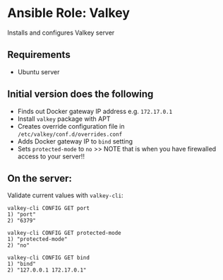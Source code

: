 # Ansible Role: Valkey

Installs and configures Valkey server

## Requirements

- Ubuntu server

## Initial version does the following

- Finds out Docker gateway IP address e.g. `172.17.0.1`
- Install `valkey` package with APT
- Creates override configuration file in `/etc/valkey/conf.d/overrides.conf`
- Adds Docker gateway IP to `bind` setting
- Sets `protected-mode` to `no` >> NOTE that is when you have firewalled access to your server!!

## On the server:

Validate current values with `valkey-cli`:

```console
valkey-cli CONFIG GET port
1) "port"
2) "6379"
```

```console
valkey-cli CONFIG GET protected-mode
1) "protected-mode"
2) "no"
```

```console
valkey-cli CONFIG GET bind
1) "bind"
2) "127.0.0.1 172.17.0.1"
```
